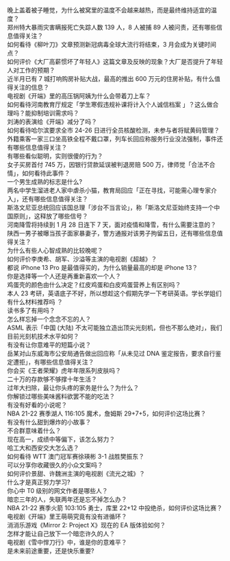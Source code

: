 晚上盖着被子睡觉，为什么被窝里的温度不会越来越热，而是最终维持适宜的温度？  
郑州特大暴雨灾害瞒报死亡失踪人数 139 人，8 人被捕 89 人被问责，还有哪些信息值得关注？  
如何看待《柳叶刀》文章预测新冠病毒全球大流行将结束，3 月会成为关键时间点？  
如何评价《大厂高薪惯坏了年轻人》这篇文章及反映的现象？大厂是否提升了年轻人对工作的预期？  
近半月已有 7 城打响购房补贴大战，最高的推出 600 万元的住房补贴，有什么值得关注的信息？  
电视剧《开端》里的高压锅阿姨为什么会带着刀上车？  
如何看待河南教育厅规定「学生寒假违规补课将计入个人诚信档案 」？这么做合理吗？能抑制培训需求吗？  
刘涛的表演给《开端》减分了吗？  
如何看待哈尔滨要求全市 24-26 日进行全员核酸检测，未参与者将赋黄码管理？  
外籍乘客一家三口坐高铁全程不戴口罩，列车长回应称服务行业没法强制，事件还有哪些信息值得关注？  
有哪些看似聪明，实则很傻的行为？  
女子买房首付 745 万，因银行贷款延误被判退房赔 500 万，律师觉「合法不合情」，如何看待此事件？  
一个男生成熟的标志是什么?  
两名中学生溜进老人家中虐杀小猫，教育局回应「正在寻找，可能需心理专家介入」，还有哪些信息值得关注？  
斯洛文尼亚总统回应该国总理「涉台不当言论」，称「斯洛文尼亚始终支持一个中国原则」，这释放了哪些信号？  
河南降雪将持续到 1 月 28 日连下 7 天，面对疫情和降雪，有什么需要注意的？  
陕西一男子被曝当孩子面家暴妻子，警方通报对该男子拘留五日，还有哪些信息值得关注？  
为什么有些人心智成熟的比较晚呢？  
如何评价李庚希、胡军、沙溢等主演的电视剧《超越》？  
都说 iPhone 13 Pro 是最值得买的，为什么销量最高的却是 iPhone 13？  
你是选择等一个人还是再重新喜欢一个人？  
鸡蛋壳的颜色由什么决定？红皮鸡蛋和白皮鸡蛋营养上有区别吗？  
本人 23 考研，英语底子不好，所以想趁这个假期先学一下考研英语。学长学姐们有什么材料推荐吗 ？  
读书多了有用吗？  
怎么样忘掉一个念念不忘的人？  
ASML 表示「中国 (大陆) 不太可能独立造出顶尖光刻机，但也不那么绝对」，我们目前光刻机技术水平如何？  
有没有让你意难平的短篇小说？  
岳某对山东威海市公安局通告做出回应称「从未见过 DNA 鉴定报告，要求自行鉴定遭拒」，有哪些信息值得关注？  
你会买《王者荣耀》虎年年限系列皮肤吗？  
二十万的存款够不够撑十年生活？  
过年大扫除，最让你头疼的家务是什么？为什么？  
你解锁过哪些美味酱料欲罢不能的吃法？  
有没有好看的小说呢？  
NBA 21-22 赛季湖人 116:105 魔术，詹姆斯 29+7+5，如何评价这场比赛？  
有没有什么甜到爆炸的小故事？  
不合群意味着什么？  
现在高一，成绩中等偏下，该怎么努力？  
哈工大和西安交大怎么选？  
如何看待 WTT 澳门冠军赛徐瑛彬 3-1 战胜樊振东？  
可以分享你收藏很久的小众文案吗？  
如何评价景甜、许魏洲主演的电视剧《流光之城》？  
什么才是真正努力学习?  
你心中 T0 级别的网文作者是哪些人？  
暗恋三年的人，失联两年还是忘不掉怎么办？  
NBA 21-22 赛季火箭 103:105 勇士，库里 22+12 中投绝杀，如何评价这场比赛？  
电视剧《开端》里王萌萌究竟有没有进循环？  
消消乐游戏《Mirror 2: Project X》现在的 EA 版体验如何？  
怎样才能让自己放下一个暗恋许久的人？  
电视剧《雪中悍刀行》中，谁是你的意难平？  
是未来前途重要，还是快乐重要?  

